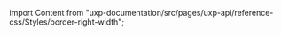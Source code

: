 
import Content from "uxp-documentation/src/pages/uxp-api/reference-css/Styles/border-right-width";

<Content query="product=xd"/>
